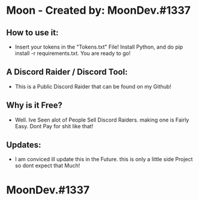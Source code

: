 # Moon - Created by: MoonDev.#1337

## How to use it:

- Insert your tokens in the "Tokens.txt" File! Install Python, and do pip install -r requirements.txt. You are ready to go!

## A Discord Raider / Discord Tool:

- This is a Public Discord Raider that can be found on my Github!


## Why is it Free?

- Well. Ive Seen alot of People Sell Discord Raiders. making one is Fairly Easy. Dont Pay for shit like that!


## Updates: 

- I am conviced ill update this in the Future. this is only a little side Project so dont expect that Much!


# MoonDev.#1337
